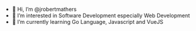 - 👋 Hi, I’m @jrobertmathers
- 👀 I’m interested in Software Development especially Web Development
- 🌱 I’m currently learning Go Language, Javascript and VueJS

<!---
jrobertmathers/jrobertmathers is a ✨ special ✨ repository because its `README.md` (this file) appears on your GitHub profile.
You can click the Preview link to take a look at your changes.
--->

